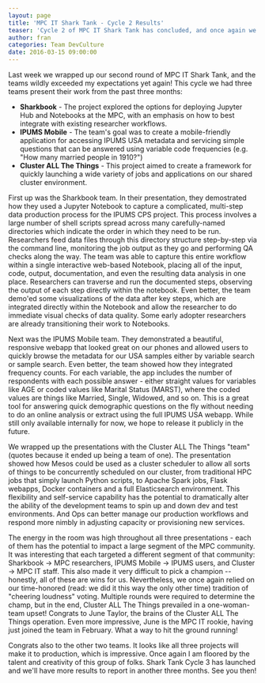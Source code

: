 ```yaml
---
layout: page
title: 'MPC IT Shark Tank - Cycle 2 Results'
teaser: 'Cycle 2 of MPC IT Shark Tank has concluded, and once again we have some fantastic results!'
author: fran
categories: Team DevCulture
date: 2016-03-15 09:00:00
---
```


Last week we wrapped up our second round of MPC IT Shark Tank, and the teams wildly exceeded my expectations yet again! This cycle we had three teams present their work from the past three months:

* **Sharkbook** - The project explored the options for deploying Jupyter Hub and Notebooks at the MPC, with an emphasis on how to best integrate with existing researcher workflows.  
* **IPUMS Mobile** - The team's goal was to create a mobile-friendly application for accessing IPUMS USA metadata and servicing simple questions that can be answered using variable code frequencies (e.g. "How many married people in 1910?")
* **Cluster ALL The Things** - This project aimed to create a framework for quickly launching a wide variety of jobs and applications on our shared cluster environment.

First up was the Sharkbook team.  In their presentation, they demostrated how they used a Jupyter Notebook to capture a complicated, multi-step data production process for the IPUMS CPS project.  This process involves a large number of shell scripts spread across many carefully-named directories which indicate the order in which they need to be run.  Researchers feed data files through this directory structure step-by-step via the command line, monitoring the job output as they go and performing QA checks along the way.  The team was able to capture this entire workflow within a single interactive web-based Notebook, placing all of the input, code, output, documentation, and even the resulting data analysis in one place. Researchers can traverse and run the documented steps, observing the output of each step directly within the notebook.  Even better, the team demo'ed some visualizations of the data after key steps, which are integrated directly within the Notebook and allow the researcher to do immediate visual checks of data quality.  Some early adopter researchers are already transitioning their work to Notebooks.

Next was the IPUMS Mobile team. They demonstrated a beautiful, responsive webapp that looked great on our phones and allowed users to quickly browse the metadata for our USA samples either by variable search or sample search.  Even better, the team showed how they integrated frequency counts.  For each variable, the app includes the number of respondents with each possible answer - either straight values for variables like AGE or coded values like Marital Status (MARST), where the coded values are things like Married, Single, Widowed, and so on.  This is a great tool for answering quick demographic questions on the fly without needing to do an online analysis or extract using the full IPUMS USA webapp. While still only available internally for now, we hope to release it publicly in the future.

We wrapped up the presentations with the Cluster ALL The Things "team" (quotes because it ended up being a team of one).  The presentation showed how Mesos could be used as a cluster scheduler to allow all sorts of things to be concurrently scheduled on our cluster, from traditional HPC jobs that simply launch Python scripts, to Apache Spark jobs, Flask webapps, Docker containers and a full Elasticsearch environment. This flexibility and self-service capability has the potential to dramatically alter the ability of the development teams to spin up and down dev and test environments. And Ops can better manage our production workflows and respond more nimbly in adjusting capacity or provisioning new services.

The energy in the room was high throughout all three presentations - each of them has the potential to impact a large segment of the MPC community.  It was interesting that each targeted a different segment of that community: Sharkbook -> MPC researchers, IPUMS Mobile -> IPUMS users, and Cluster -> MPC IT staff. This also made it very difficult to pick a champion -- honestly, all of these are wins for us.  Nevertheless, we once again relied on our time-honored (read: we did it this way the only other time) tradition of "cheering loudness" voting.  Multiple rounds were required to determine the champ, but in the end, Cluster ALL The Things prevailed in a one-woman-team upset!  Congrats to June Taylor, the brains of the Cluster ALL The Things operation.  Even more impressive, June is the MPC IT rookie, having just joined the team in February.  What a way to hit the ground running!

Congrats also to the other two teams.  It looks like all three projects will make it to production, which is impressive. Once again I am floored by the talent and creativity of this group of folks. Shark Tank Cycle 3 has launched and we'll have more results to report in another three months.  See you then!
